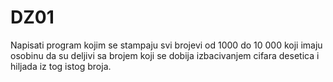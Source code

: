 # DZ01



Napisati program kojim se stampaju svi brojevi od 1000 do 10 000 koji imaju osobinu da su deljivi sa brojem koji se dobija izbacivanjem cifara desetica i hiljada iz tog istog broja.
